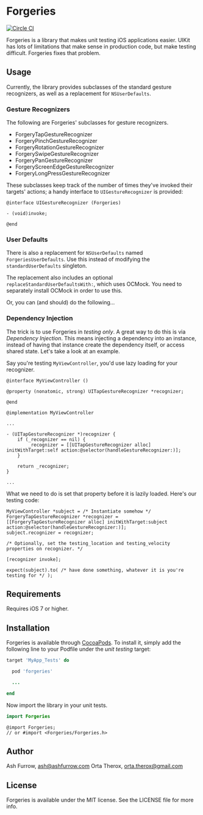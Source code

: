 # Forgeries

[![Circle CI](https://circleci.com/gh/ashfurrow/Forgeries.svg?style=svg)](https://circleci.com/gh/ashfurrow/Forgeries)

Forgeries is a library that makes unit testing iOS applications easier. UIKit has lots of limitations 
that make sense in production code, but make testing difficult. Forgeries fixes that problem.

## Usage

Currently, the library provides subclasses of the standard gesture recognizers, as well as a replacement for `NSUserDefaults`.

### Gesture Recognizers

The following are Forgeries' subclasses for gesture recognizers.

- ForgeryTapGestureRecognizer
- ForgeryPinchGestureRecognizer
- ForgeryRotationGestureRecognizer
- ForgerySwipeGestureRecognizer
- ForgeryPanGestureRecognizer
- ForgeryScreenEdgeGestureRecognizer
- ForgeryLongPressGestureRecognizer

These subclasses keep track of the number of times they've invoked their targets' actions; a handy interface to `UIGestureRecognizer` is provided:

```objc
@interface UIGestureRecognizer (Forgeries)

- (void)invoke;

@end
```

### User Defaults

There is also a replacement for `NSUserDefaults` named `ForgeriesUserDefaults`. Use this instead of modifying the `standardUserDefaults` singleton. 

The replacement also includes an optional `replaceStandardUserDefaultsWith:`, which uses OCMock. You need to separately install OCMock in order to use this. 

Or, you can (and should) do the following...

### Dependency Injection

The trick is to use Forgeries in _testing only_. A great way to do this is via _Dependency Injection_. This means injecting a dependency into an instance, instead of having that instance create the dependency itself, or access shared state. Let's take a look at an example.

Say you're testing `MyViewController`, you'd use lazy loading for your recognizer.

```objc
@interface MyViewController ()

@property (nonatomic, strong) UITapGestureRecognizer *recognizer;

@end

@implementation MyViewController

...

- (UITapGestureRecognizer *)recognizer {
	if (_recognizer == nil) {
		_recognizer = [[UITapGestureRecognizer alloc] initWithTarget:self action:@selector(handleGestureRecognizer:)];
	}

	return _recognizer;
}

...
```

What we need to do is set that property before it is lazily loaded. Here's our testing code:

```objc
MyViewController *subject = /* Instantiate somehow */
ForgeryTapGestureRecognizer *recognizer = [[ForgeryTapGestureRecognizer alloc] initWithTarget:subject action:@selector(handleGestureRecognizer:)];
subject.recognizer = recognizer;

/* Optionally, set the testing_location and testing_velocity properties on recognizer. */

[recognizer invoke];

expect(subject).to( /* have done something, whatever it is you're testing for */ );
```

## Requirements

Requires iOS 7 or higher.

## Installation

Forgeries is available through [CocoaPods](http://cocoapods.org). To install it, simply add the following line to your Podfile under the _unit testing_ target:

```ruby
target 'MyApp_Tests' do

  pod 'forgeries'

  ...

end
```

Now import the library in your unit tests.

```swift
import Forgeries
```

```objc
@import Forgeries;
// or #import <Forgeries/Forgeries.h>
```

## Author

Ash Furrow, ash@ashfurrow.com
Orta Therox, orta.therox@gmail.com

## License

Forgeries is available under the MIT license. See the LICENSE file for more info.

